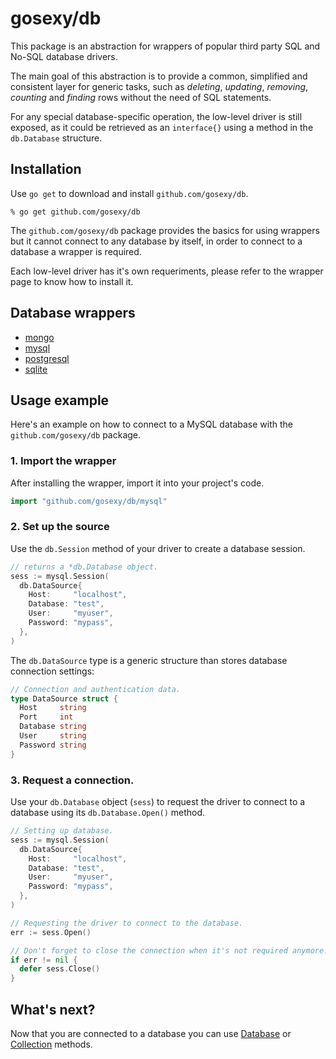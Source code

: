 # gosexy/db

This package is an abstraction for wrappers of popular third party SQL and No-SQL database drivers.

The main goal of this abstraction is to provide a common, simplified and consistent layer for generic tasks,
such as *deleting*, *updating*, *removing*, *counting* and *finding* rows without the need of SQL statements.

For any special database-specific operation, the low-level driver is still exposed, as it could be retrieved
as an ``interface{}`` using a method in the ``db.Database`` structure.

## Installation

Use ``go get`` to download and install ``github.com/gosexy/db``.

    % go get github.com/gosexy/db

The ``github.com/gosexy/db`` package provides the basics for using wrappers but it cannot connect to any
database by itself, in order to connect to a database a wrapper is required.

Each low-level driver has it's own requeriments, please refer to the wrapper page to know how to install it.

## Database wrappers

* [mongo](/db/wrappers/mongo)
* [mysql](/db/wrappers/mysql)
* [postgresql](/db/wrappers/postgresql)
* [sqlite](/db/wrappers/sqlite)

## Usage example

Here's an example on how to connect to a MySQL database with the ``github.com/gosexy/db`` package.

### 1. Import the wrapper

After installing the wrapper, import it into your project's code.

```go
import "github.com/gosexy/db/mysql"
```

### 2. Set up the source

Use the ``db.Session`` method of your driver to create a database session.

```go
// returns a *db.Database object.
sess := mysql.Session(
  db.DataSource{
    Host:     "localhost",
    Database: "test",
    User:     "myuser",
    Password: "mypass",
  },
)
```

The ``db.DataSource`` type is a generic structure than stores database connection settings:

```go
// Connection and authentication data.
type DataSource struct {
  Host     string
  Port     int
  Database string
  User     string
  Password string
}
```

### 3. Request a connection.

Use your ``db.Database`` object (``sess``) to request the driver to connect to a database using its
``db.Database.Open()`` method.

```go
// Setting up database.
sess := mysql.Session(
  db.DataSource{
    Host:     "localhost",
    Database: "test",
    User:     "myuser",
    Password: "mypass",
  },
)

// Requesting the driver to connect to the database.
err := sess.Open()

// Don't forget to close the connection when it's not required anymore.
if err != nil {
  defer sess.Close()
}
```

## What's next?

Now that you are connected to a database you can use [Database](/db/database) or [Collection](/db/collection) methods.
